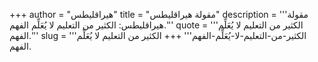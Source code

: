 +++
author = "هيراقليطس"
title = "مقولة هيراقليطس"
description = '''مقولة هيراقليطس: الكثير من التعليم لا يُعَلِّم الفهم.'''
quote = '''الكثير من التعليم لا يُعَلِّم الفهم.'''
slug = '''الكثير-من-التعليم-لا-يُعَلِّم-الفهم'''
+++
الكثير من التعليم لا يُعَلِّم الفهم.
